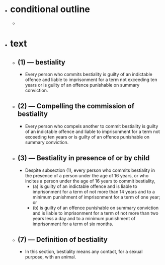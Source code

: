 - # conditional outline
	-
- # text
	- ## (1) — bestiality
		- Every person who commits bestiality is guilty of an indictable offence and liable to imprisonment for a term not exceeding ten years or is guilty of an offence punishable on summary conviction.
	- ## (2) — Compelling the commission of bestiality
		- Every person who compels another to commit bestiality is guilty of an indictable offence and liable to imprisonment for a term not exceeding ten years or is guilty of an offence punishable on summary conviction.
	- ## (3) — Bestiality in presence of or by child
		- Despite subsection (1), every person who commits bestiality in the presence of a person under the age of 16 years, or who incites a person under the age of 16 years to commit bestiality,
			- (a) is guilty of an indictable offence and is liable to imprisonment for a term of not more than 14 years and to a minimum punishment of imprisonment for a term of one year; or
			- (b) is guilty of an offence punishable on summary conviction and is liable to imprisonment for a term of not more than two years less a day and to a minimum punishment of imprisonment for a term of six months.
	- ## (7) — Definition of bestiality
		- In this section, bestiality means any contact, for a sexual purpose, with an animal.